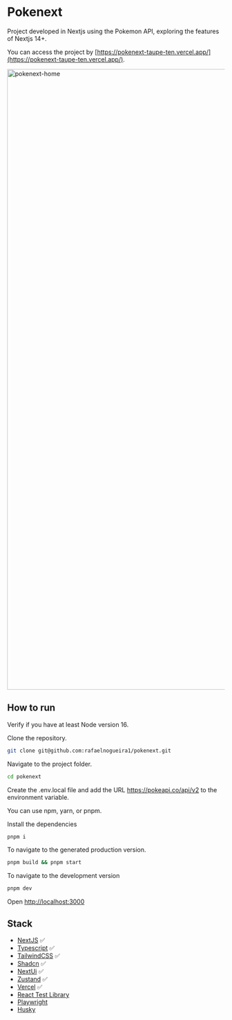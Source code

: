 # Pokenext

Project developed in Nextjs using the Pokemon API, exploring the features of Nextjs 14+.

You can access the project by [https://pokenext-taupe-ten.vercel.app/](https://pokenext-taupe-ten.vercel.app/).

<img width="1434" alt="pokenext-home" src="https://github.com/rafaelnogueira1/pokenext/assets/43794542/aa7b5226-efb0-4ded-bde8-c8d5285b2bd1">


## How to run

Verify if you have at least Node version 16.

Clone the repository.

```bash
git clone git@github.com:rafaelnogueira1/pokenext.git
```

Navigate to the project folder.

```bash
cd pokenext
```

Create the .env.local file and add the URL https://pokeapi.co/api/v2 to the environment variable.

You can use npm, yarn, or pnpm.

Install the dependencies

```bash
pnpm i
```

To navigate to the generated production version.

```bash
pnpm build && pnpm start
```

To navigate to the development version

```bash
pnpm dev
```

Open [http://localhost:3000](http://localhost:3000)

## Stack

- [NextJS](https://nextjs.org) ✅
- [Typescript](https://www.typescriptlang.org/) ✅
- [TailwindCSS](https://tailwindcss.com/) ✅
- [Shadcn](https://shadcn/ui) ✅
- [NextUi](https://nextui.org/) ✅
- [Zustand](https://github.com/pmndrs/zustand) ✅
- [Vercel](https://vercel.com/) ✅
- [React Test Library](https://testing-library.com/)
- [Playwright](https://playwright.dev/)
- [Husky](https://typicode.github.io/husky/)
